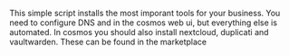 This simple script installs the most imporant tools for your business. You need to configure DNS and in the cosmos web ui, but everything else is automated. In cosmos you should also install nextcloud, duplicati and vaultwarden. These can be found in the marketplace

